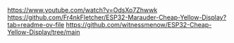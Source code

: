 https://www.youtube.com/watch?v=OdsXo7Zhwwk
https://github.com/Fr4nkFletcher/ESP32-Marauder-Cheap-Yellow-Display?tab=readme-ov-file
https://github.com/witnessmenow/ESP32-Cheap-Yellow-Display/tree/main
